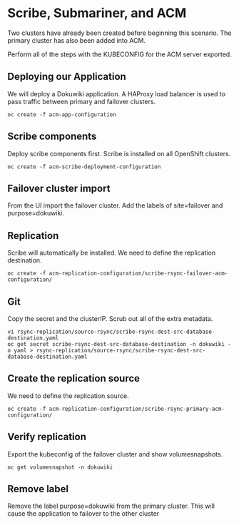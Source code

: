 # Scribe, Submariner, and ACM
Two clusters have already been created before beginning this scenario. The primary cluster has also been added into ACM.

Perform all of the steps with the KUBECONFIG for the ACM server exported.

## Deploying our Application
We will deploy a Dokuwiki application. A HAProxy load balancer is used to pass traffic between primary and failover clusters.
```
oc create -f acm-app-configuration
```

## Scribe components
Deploy scribe components first. Scribe is installed on all OpenShift clusters.
```
oc create -f acm-scribe-deployment-configuration
```

## Failover cluster import
From the UI import the failover cluster. Add the labels of site=failover and purpose=dokuwiki.

## Replication
Scribe will automatically be installed. We need to define the replication destination.
```
oc create -f acm-replication-configuration/scribe-rsync-failover-acm-configuration/
```

## Git
Copy the secret and the clusterIP. Scrub out all of the extra metadata.
```
vi rsync-replication/source-rsync/scribe-rsync-dest-src-database-destination.yaml
oc get secret scribe-rsync-dest-src-database-destination -n dokuwiki -o yaml > rsync-replication/source-rsync/scribe-rsync-dest-src-database-destination.yaml
```

## Create the replication source
We need to define the replication source.
```
oc create -f acm-replication-configuration/scribe-rsync-primary-acm-configuration/
```

## Verify replication
Export the kubeconfig of the failover cluster and show volumesnapshots.
```
oc get volumesnapshot -n dokuwiki
```

## Remove label
Remove the label purpose=dokuwiki from the primary cluster. This will cause the application to failover to the other cluster
